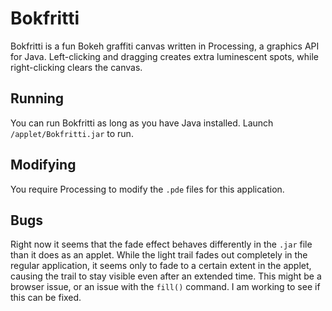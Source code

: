 Bokfritti
=========

Bokfritti is a fun Bokeh graffiti canvas written in Processing, a graphics API for Java. Left-clicking and dragging creates extra luminescent spots, while right-clicking clears the canvas.

Running
-------
You can run Bokfritti as long as you have Java installed. Launch `/applet/Bokfritti.jar` to run.

Modifying
---------
You require Processing to modify the `.pde` files for this application.

Bugs
----
Right now it seems that the fade effect behaves differently in the `.jar` file than it does as an applet. While the light trail fades out completely in the regular application, it seems only to fade to a certain extent in the applet, causing the trail to stay visible even after an extended time. This might be a browser issue, or an issue with the `fill()` command. I am working to see if this can be fixed.